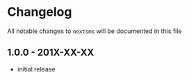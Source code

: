 # Changelog

All notable changes to `nextsms` will be documented in this file

## 1.0.0 - 201X-XX-XX

- initial release
